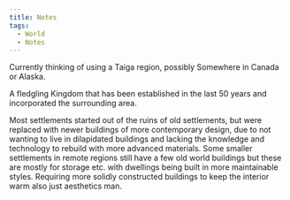 ```yaml
---
title: Notes
tags:
  - World
  - Notes
---
```


Currently thinking of using a Taiga region, possibly Somewhere in Canada or Alaska.

A fledgling Kingdom that has been established in the last 50 years and incorporated the surrounding area.

Most settlements started out of the ruins of old settlements, but were replaced with newer buildings of more contemporary design, due to not wanting to live in dilapidated buildings and lacking the knowledge and technology to rebuild with more advanced materials. Some smaller settlements in remote regions still have a few old world buildings but these are mostly for storage etc. with dwellings being built in more maintainable styles. Requiring more solidly constructed buildings to keep the interior warm also just aesthetics man.
